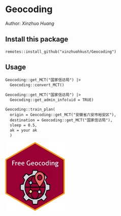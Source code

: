 # Geocoding #

Author: *Xinzhuo Huang*

## Install this package

```
remotes::install_github("xinzhuohkust/Geocoding")
```
## Usage
```
Geocoding::get_MCT("国家信访局") |>
  Geocoding::convert_MCT() 
```
```
Geocoding::get_MCT("国家信访局") |>
  Geocoding::get_admin_info(uid = TRUE)
```
```
Geocoding::train_plan(
  origin = Geocoding::get_MCT("安徽省六安市裕安区"),
  destination = Geocoding::get_MCT("国家信访局"),
  sleep = 0.5,
  ak = your ak
  )
```

<img align='left' src="geo_icon.png" width="188">


